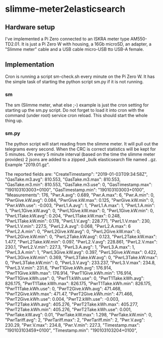 # slimme-meter2elasticsearch
## Hardware setup
I've implemented a Pi Zero connected to an ISKRA meter type AM550-TD2.01. It is just a Pi Zero W with housing, a 16Gb microSD, an adapter, a "Slimme meter" cable and a USB cable micro-USB tto USB-A female.

## Implementation
Cron is running a script sm-check.sh every minute on the Pi Zero W. It has the simple task of starting the python script sm.py if it is not running.

### sm
The sm (Slimme meter, what else ;-) example is just the cron setting for starting up the sm.py script. Do not forget to load it into cron with the command (under root) service cron reload. This should start the whole thing up.

### sm.py
The python script will start reading from the slimme meter. It will pull out the telegrams every second. When the CRC is correct statistics will be kept for 5 minutes. On every 5 minute interval (based on the time the slimme meter provides) 2 jsons are added to a zipped _bulk elasticsearch file named <year>.<month>.gz. Example "2019.01.gz".

The reported fields are:
  "CreateTimestamp": "2019-01-03T09:34:58Z",
  "GasTake.m3.avg": 810.553,
  "GasTake.m3.max": 810.553,
  "GasTake.m3.min": 810.553,
  "GasTake.m3.use": 0,
  "GasTimestamp.max": "190103103003+0100",
  "GasTimestamp.min": "190103103003+0100",
  "Measurements": 176,
  "Pwr.A.avg": 0.689,
  "Pwr.A.max": 6,
  "Pwr.A.min": 0,
  "PwrGive.kW.avg": 0.084,
  "PwrGive.kW.max": 0.125,
  "PwrGive.kW.min": 0,
  "Pwr.kWh.use": -0.003,
  "PwrL1.A.avg": 1,
  "PwrL1.A.max": 1,
  "PwrL1.A.min": 1,
  "PwrL1Give.kW.avg": 0,
  "PwrL1Give.kW.max": 0,
  "PwrL1Give.kW.min": 0,
  "PwrL1Take.kW.avg": 0.204,
  "PwrL1Take.kW.max": 0.248,
  "PwrL1Take.kW.min": 0.178,
  "PwrL1.V.avg": 228.771,
  "PwrL1.V.max": 230,
  "PwrL1.V.min": 227.5,
  "PwrL2.A.avg": 0.068,
  "PwrL2.A.max": 6
  "PwrL2.A.min": 0,
  "PwrL2Give.kW.avg": 0,
  "PwrL2Give.kW.max": 0,
  "PwrL2Give.kW.min": 0,
  "PwrL2Take.kW.avg": 0.123,
  "PwrL2Take.kW.max": 1.477,
  "PwrL2Take.kW.min": 0.097,
  "PwrL2.V.avg": 228.861,
  "PwrL2.V.max": 230.1,
  "PwrL2.V.min": 227.3,
  "PwrL3.A.avg": 1,
  "PwrL3.A.max": 1,
  "PwrL3.A.min": 1,
  "PwrL3Give.kW.avg": 0.397,
  "PwrL3Give.kW.max": 0.422,
  "PwrL3Give.kW.min": 0.369,
  "PwrL3Take.kW.avg": 0,
  "PwrL3Take.kW.max": 0,
  "PwrL3Take.kW.min": 0,
  "PwrL3.V.avg": 233.237,
  "PwrL3.V.max": 234.8,
  "PwrL3.V.min": 231.6,
  "PwrT1Give.kWh.avg": 176.914,
  "PwrT1Give.kWh.max": 176.914,
  "PwrT1Give.kWh.min": 176.914,
  "PwrT1Give.kWh.use": 0,
  "PwrT1.kWh.use": 0,
  "PwrT1Take.kWh.avg": 826.175,
  "PwrT1Take.kWh.max": 826.175,
  "PwrT1Take.kWh.min": 826.175,
  "PwrT1Take.kWh.use": 0,
  "PwrT2Give.kWh.avg": 471.468,
  "PwrT2Give.kWh.max": 471.47,
  "PwrT2Give.kWh.min": 471.466,
  "PwrT2Give.kWh.use": 0.004,
  "PwrT2.kWh.use": -0.003,
  "PwrT2Take.kWh.avg": 405.276,
  "PwrT2Take.kWh.max": 405.277,
  "PwrT2Take.kWh.min": 405.276,
  "PwrT2Take.kWh.use": 0.001,
  "PwrTake.kW.avg": 0.01,
  "PwrTake.kW.max": 1.298,
  "PwrTake.kW.min": 0,
  "PwrTariff.avg": 2,
  "PwrTariff.max": 2,
  "PwrTariff.min": 2,
  "Pwr.V.avg": 230.29,
  "Pwr.V.max": 234.8,
  "Pwr.V.min": 227.3,
  "Timestamp.max": "190103103459+0100",
  "Timestamp.min": "190103103204+0100",
